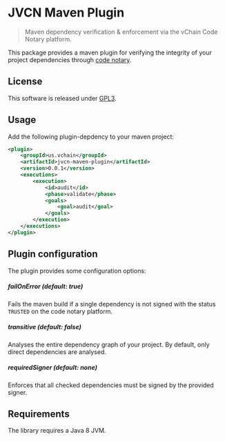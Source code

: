 # JVCN Maven Plugin
> Maven dependency verification & enforcement via the vChain Code Notary
platform.

This package provides a maven plugin for verifying the integrity of your
project dependencies through [code notary](https://www.codenotary.io).

## License
This software is released under [GPL3](https://www.gnu.org/licenses/gpl-3.0.en.html).

## Usage
Add the following plugin-depdency to your maven project:
```xml
<plugin>
    <groupId>us.vchain</groupId>
    <artifactId>jvcn-maven-plugin</artifactId>
    <version>0.0.1</version>
    <executions>
        <execution>
            <id>audit</id>
            <phase>validate</phase>
            <goals>
                <goal>audit</goal>
            </goals>
        </execution>
    </executions>
</plugin>
```

## Plugin configuration
The plugin provides some configuration options:

##### failOnError (default: true)
Fails the maven build if a single dependency is not signed with the
status `TRUSTED` on the code notary platform.

##### transitive (default: false)
Analyses the entire dependency graph of your project. By default, only direct
dependencies are analysed.

##### requiredSigner (default: none)
Enforces that all checked dependencies must be signed by the provided signer.

## Requirements
The library requires a Java 8 JVM.